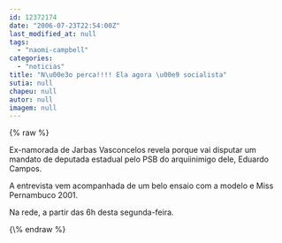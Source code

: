 ```yaml
---
id: 12372174
date: "2006-07-23T22:54:00Z"
last_modified_at: null
tags:
  - "naomi-campbell"
categories:
  - "noticias"
title: "N\u00e3o perca!!!! Ela agora \u00e9 socialista"
sutia: null
chapeu: null
autor: null
imagem: null
---
```

{\% raw %}
<p><P>Ex-namorada de Jarbas Vasconcelos revela porque vai disputar um mandato de deputada estadual pelo PSB do arquiinimigo dele, Eduardo Campos.</P></p>
<p><P>A entrevista vem acompanhada de um belo ensaio com a modelo e Miss Pernambuco 2001.</P></p>
<p><P>Na rede, a partir das 6h desta segunda-feira.</P> </p>
{\% endraw %}